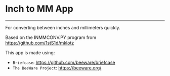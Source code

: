 # Inch to MM App
-----

For converting between inches and millimeters quickly.

Based on the INMMCONV.PY program from https://github.com/1stS1d/mklotz


This app is made using:
- `Briefcase`: https://github.com/beeware/briefcase
- `The BeeWare Project`: https://beeware.org/